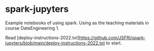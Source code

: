 # spark-jupyters

Example notebooks of using spark. Using as the teaching materials in course DateEngineering 1.

Read [deploy-instructions-2022.txt]https://github.com/JSFRi/spark-jupyters/blob/main/deploy-instructions-2022.txt to start.
